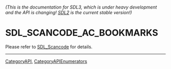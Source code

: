 ###### (This is the documentation for SDL3, which is under heavy development and the API is changing! [SDL2](https://wiki.libsdl.org/SDL2/) is the current stable version!)
# SDL_SCANCODE_AC_BOOKMARKS

Please refer to [SDL_Scancode](SDL_Scancode) for details.

----
[CategoryAPI](CategoryAPI), [CategoryAPIEnumerators](CategoryAPIEnumerators)

